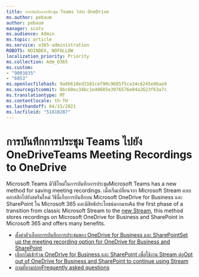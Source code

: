 ```yaml
---
title: การบันทึกการประชุม Teams ไปยัง OneDrive
ms.author: pebaum
author: pebaum
manager: scotv
ms.audience: Admin
ms.topic: article
ms.service: o365-administration
ROBOTS: NOINDEX, NOFOLLOW
localization_priority: Priority
ms.collection: Adm_O365
ms.custom:
- "9003835"
- "6853"
ms.openlocfilehash: 9a0b610ed3101cef90c9685f5ca34c6245e86ae9
ms.sourcegitcommit: 8bc60ec34bc1e40685e3976576e04a2623f63a7c
ms.translationtype: MT
ms.contentlocale: th-TH
ms.lasthandoff: 04/15/2021
ms.locfileid: "51810287"
---
```

# <a name="teams-meeting-recordings-to-onedrive"></a><span data-ttu-id="f554f-102">การบันทึกการประชุม Teams ไปยัง OneDrive</span><span class="sxs-lookup"><span data-stu-id="f554f-102">Teams Meeting Recordings to OneDrive</span></span>

<span data-ttu-id="f554f-103">Microsoft Teams มีวิธีใหม่ในการบันทึกการประชุม</span><span class="sxs-lookup"><span data-stu-id="f554f-103">Microsoft Teams has a new method for saving meeting recordings.</span></span> <span data-ttu-id="f554f-104">เมื่อเริ่มเปลี่ยนจาก Microsoft Stream แบบคลาสสิกไปยังสตรีม[](https://docs.microsoft.com/stream/streamnew/new-stream)ใหม่ วิธีนี้เก็บการบันทึกบน Microsoft OneDrive for Business และ SharePoint ใน Microsoft 365 และมีสิทธิประโยชน์มากมาย</span><span class="sxs-lookup"><span data-stu-id="f554f-104">As the first phase of a transition from classic Microsoft Stream to the [new Stream](https://docs.microsoft.com/stream/streamnew/new-stream), this method stores recordings on Microsoft OneDrive for Business and SharePoint in Microsoft 365 and offers many benefits.</span></span>  

- [<span data-ttu-id="f554f-105">ตั้งค่าตัวเลือกการบันทึกการประชุมของ OneDrive for Business และ SharePoint</span><span class="sxs-lookup"><span data-stu-id="f554f-105">Set up the meeting recording option for OneDrive for Business and SharePoint</span></span>](https://docs.microsoft.com/MicrosoftTeams/tmr-meeting-recording-change#set-up-the-meeting-recording-option-for-onedrive-for-business-and-sharepoint)
- [<span data-ttu-id="f554f-106">เลือกไม่เข้าร่วม OneDrive for Business และ SharePoint เพื่อใช้งาน Stream ต่อ</span><span class="sxs-lookup"><span data-stu-id="f554f-106">Opt out of OneDrive for Business and SharePoint to continue using Stream</span></span>](https://docs.microsoft.com/MicrosoftTeams/tmr-meeting-recording-change#opt-out-of-onedrive-for-business-and-sharepoint-to-continue-using-stream)  
- [<span data-ttu-id="f554f-107">ถามที่ถามบ่อย</span><span class="sxs-lookup"><span data-stu-id="f554f-107">Frequently asked questions</span></span>](https://docs.microsoft.com/MicrosoftTeams/tmr-meeting-recording-change#frequently-asked-questions)
